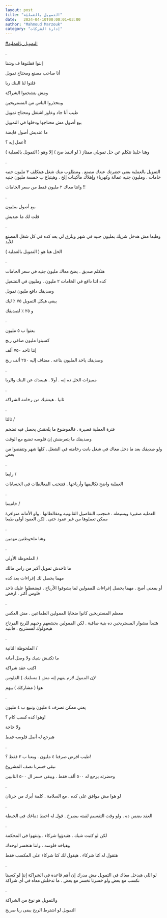 ```yaml
---
layout: post
title: "التمويل بالعمليّة"
date:   2024-04-10T00:00:01+03:00
author: "Mahmoud Marzouk"
category: "إدارة الشركات"
---
```



[<u>\#التمويل\_بالعملية</u>](https://www.facebook.com/hashtag/%D8%A7%D9%84%D8%AA%D9%85%D9%88%D9%8A%D9%84_%D8%A8%D8%A7%D9%84%D8%B9%D9%85%D9%84%D9%8A%D8%A9?__eep__=6&__cft__%5b0%5d=AZX6XcAv9kexxJHRi8IvKzdGPd62dn6LgPBXcc2v8KmSnM34zbBV6e8kMeagf9I7Dte9SVprQMBiETw4sBA5Gq4kgDTAYUHzhAxwXLFd8o0TKD-RpLebIkJ3hbGmlGyZT856A_GZugLhxJBwOEcZs1K8MI3cFAEfZHOAgkSf6l-WsQ&__tn__=*NK-R)

.

إنتوا قفلتوها ف وشنا

أنا صاحب مصنع ومحتاج تمويل

قلتوا لنا البنك ربا

ومش بتشجعوا الشراكة

وبتحذروا الناس من المستريحين

طيب أنا جاد وعاوز اشتغل ومحتاج تمويل

بيع أصول مش محتاجها ودخلها في التمويل

ما عنديش أصول فايضة

أعمل إيه ؟!

وهنا خلينا نتكلم عن حل تمويلي ممتاز ( لو اتنفذ صح ) إلا
وهو ( التمويل بالعملية )

.

التمويل بالعملية يعني حضرتك عندك مصنع . ومطلوب منك شغل
هيتكلف ٣ مليون جنيه خامات . ومليون جنيه عمالة وكهرباء وإهلاك ماكينات إلخ
. وهيتباع ب خمسة مليون جنيه

وانتا معاك ٢ مليون فقط من سعر الخامات !!

.

بيع أصول بمليون

قلت لك ما عنديش

.

وطبعا مش هدخل شريك بمليون جنيه في شهر ويلزق لي بعد كده
في كل شغل المصنع للأبد

الحل هنا هو ( التمويل بالعملية )

.

هتكلم صديق . يضخ معاك مليون جنيه في سعر الخامات

كده انتا دافع في الخامات ٢ مليون . ومليون في
التشغيل

وصديقك دافع مليون تمويل

يبقى هيكل التمويل ٧٥ ٪ ليك

و ٢٥ ٪ لصديقك

.

بعتوا ب ٥ مليون

كسبتوا مليون صافي ربح

إنتا تاخد ٧٥٠ ألف

وصديقك ياخد المليون بتاعه . مضاف إليه ٢٥٠ ألف ربح

.

مميزات الحل ده إنه . أولا . هيبعدك عن البنك
والربا

.

ثانيا . هيعفيك من رخامة الشراكة

.

ثالثا /

فترة العملية قصيرة . فالموضوع ما يلحقش يحصل فيه
تضخم

وصديقك ما يتعرضش إن فلوسه تضيع مع الوقت

ولو صديقك بعد ما دخل معاك في شغل بانت رخامته في الشغل .
كلها شهر وتتفضوا من بعض

.

رابعا /

العملية واضح تكاليفها وأرباحها . فنتجنب المغالطات في
الحسابات

.

خامسا /

العملية صغيرة وبسيطة . فنتجنب التفاصيل القانونية
ومغالطاتها . ولو الأمانة متوافرة ممكن تعملوها من غير عقود حتى . لكن
العقود أولى طبعا

.

وهنا ملحوظتين مهمين

.

الملحوظة الأولى /

ما تاخدش تمويل أكبر من راس مالك

مهما يحصل لك إغراءات بعد كده

أو بمعنى أصح . مهما يحصل إغراءات للممولين لما يشوفوا
الأرباح . فيضغطوا عليك تاخد فلوس أكتر . ارفض

.

معظم المستريحين كانوا ضحايا الممولين الطماعين . مش
العكس

هتبدأ مشوار المستريحين ده بنية صافية . لكن الممولين
بجشعهم وحبهم للربح المرتاح هيحولوك لمستريح . فانتبه

.

الملحوظة التانية /

ما تكتبش شيك ولا وصل أمانة

اكتب عقد شراكة

لإن الممول لازم يفهم إنه مش ( مسلفك ) الفلوس

هوا ( مشاركك ) بيهم

.

يعني ممكن نصرف ٤ مليون ونبيع ب ٤ مليون

وهوا كده كسب كام ؟!

ولا حاجة

هيرجع له أصل فلوسه فقط

.

طيب افرض صرفنا ٤ مليون . وبعنا ب ٢ فقط ؟!

نبقى خسرنا نصف المشروع

وحضرته يرجع له ٥٠٠ ألف فقط . ويبقى خسر ال ٥٠٠
التانيين

.

لو هوا مش موافق على كده . مع السلامة . كلمة أبرك من
جرنان

.

العقد يضمن ده . ولو وقت التقسيم لقيته بيصرخ . قول له
اخبط دماغك في الحيطة

.

لكن لو كتبت شيك . هتبدؤوا شركاء . وتنتهوا في
المحكمة

وهياخد فلوسه . وانتا هتخسر لوحدك

هتقول له كنا شركاء . هيقول لك كنا شركاء على المكسب
فقط

.

لو اللي هيدخل معاك في التمويل مش مدرك إن أهم قاعدة في
الشراكة إننا لو كسبنا نكسب مع بعض ولو خسرنا نخسر مع بعض . ما تدخلش معاه
في أي شراكة

.

والتمويل هو نوع من الشراكة

التمويل لو اشترط الربح يبقى ربا صريح
